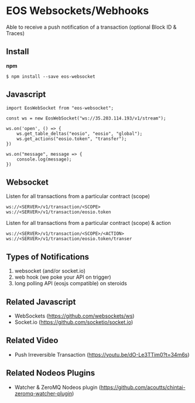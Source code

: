 # EOS Websockets/Webhooks

Able to receive a push notification of a transaction (optional Block ID & Traces)

## Install

**npm**

```
$ npm install --save eos-websocket
```

## Javascript

```
import EosWebSocket from "eos-websocket";

const ws = new EosWebSocket("ws://35.203.114.193/v1/stream");

ws.on('open', () => {
    ws.get_table_deltas("eosio", "eosio", "global");
    ws.get_actions("eosio.token", "transfer");
})

ws.on("message", message => {
    console.log(message);
})
```

## Websocket

Listen for all transactions from a particular contract (scope)

```
ws://<SERVER>/v1/transaction/<SCOPE>
ws://<SERVER>/v1/transaction/eosio.token
```

Listen for all transactions from a particular contract (scope) & action

```
ws://<SERVER>/v1/transaction/<SCOPE>/<ACTION>
ws://<SERVER>/v1/transaction/eosio.token/transer
```

## Types of Notifications

1) websocket (and/or socket.io)
2) web hook (we poke your API on trigger)
3) long polling API (eosjs compatible) on steroids

## Related Javascript

- WebSockets (https://github.com/websockets/ws)
- Socket.io (https://github.com/socketio/socket.io)

## Related Video

- Push Irreversible Transaction (https://youtu.be/dO-Le3TTim0?t=34m6s)

## Related Nodeos Plugins

- Watcher & ZeroMQ Nodeos plugin (https://github.com/acoutts/chintai-zeromq-watcher-plugin)
